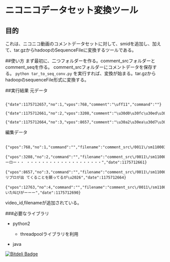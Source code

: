 # ニコニコデータセット変換ツール
## 目的
これは、ニコニコ動画のコメントデータセットに対して、smidを追加し、加えて、tar.gzからhadoopのSequenceFileに変換するツールである。

##使い方
まず最初に、二つフォルダーを作る。comment_srcフォルダーとcomment_seqを作る。
comment_srcフォルダーにコメントデータを保存する。
`python tar_to_seq_conv.py`
を実行すれば、変換が始まる。tar.gzからhadoopのsequenceFile形式に変換する。

##実行結果
元データ
```
    {"date":1175712657,"no":1,"vpos":768,"comment":"\uff11","command":""}
    {"date":1175712661,"no":2,"vpos":3208,"comment":"\u30d0\u30fc\u30ed\u30fc\u30fbu30fb\u30fb\u30fb\u30fb\u30fb\u30fb\u30fb\u30fb\u30fb\u30fb\u30fb\u30fb\u30fb\u30fb\u30fb\u30fb\u30fb\u30fb\u30fb\u30fb\u30fb","command":""}
    {"date":1175712664,"no":3,"vpos":8657,"comment":"\u30a2\u30ea\u30d7\u30ed\u304cu51fa\u3066\u304f\u308b\u3053\u3068\u3092\u9858\u3063\u3066\u308b\u304c\u2026","command":""}
```

編集データ
```
    {"vpos":768,"no":1,"command":"","filename":"comment_src\/0011\/sm110003.dat","video_id":"sm110003","comment":"１","date":1175712657}
    {"vpos":3208,"no":2,"command":"","filename":"comment_src\/0011\/sm110003.dat","video_id":"sm110003","comment":"バーロー・・ ・・・・・・・・・・・・・・・・・・・・","date":1175712661}
    {"vpos":8657,"no":3,"command":"","filename":"comment_src\/0011\/sm110003.dat","video_id":"sm110003","comment":"アリプロが出 てくることを願ってるが\u2026","date":1175712664}
    {"vpos":12763,"no":4,"command":"","filename":"comment_src\/0011\/sm110003.dat","video_id":"sm110003","comment":"乾いた叫びがーーー","date":1175712690}
```

video_id,filenameが追加されている。


###必要なライブラリ
- python2
  - threadpoolライブラリを利用

- java


[![Bitdeli Badge](https://d2weczhvl823v0.cloudfront.net/shibacow/niconico_dataset_add_smid/trend.png)](https://bitdeli.com/free "Bitdeli Badge")

